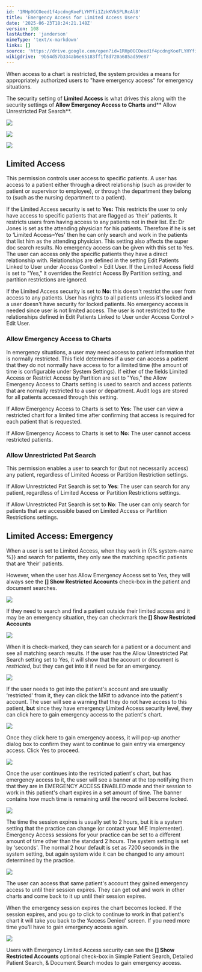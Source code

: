 ```yaml
---
id: '1RHp0GCOeed1f4pcdngKoeFLYHYfi1ZzkKVkSPLRcAl8'
title: 'Emergency Access for Limited Access Users'
date: '2025-06-23T18:24:21.148Z'
version: 108
lastAuthor: 'janderson'
mimeType: 'text/x-markdown'
links: []
source: 'https://drive.google.com/open?id=1RHp0GCOeed1f4pcdngKoeFLYHYfi1ZzkKVkSPLRcAl8'
wikigdrive: '9b54d57b334ab6e65183ff1f8d720a685ad59e87'
---
```

When access to a chart is restricted, the system provides a means for appropriately authorized users to "have emergency access" for emergency situations.

The security setting of **Limited Access** is what drives this along with the security settings of **Allow Emergency Access to Charts** and** Allow Unrestricted Pat Search**.

![](../emergency-access-for-limited-access-users.assets/a10e55b807d711e89fa1ff70aba9c3c2.png)

![](../emergency-access-for-limited-access-users.assets/350430518cffdb9aa99c563a3ea988ac.png)

![](../emergency-access-for-limited-access-users.assets/16e0ab3b5dcc1a36b21db864c063550f.png)

## Limited Access

This permission controls user access to specific patients. A user has access to a patient either through a direct relationship (such as provider to patient or supervisor to employee), or through the department they belong to (such as the nursing department to a patient).

If the Limited Access security is set to **Yes:** This restricts the user to only have access to specific patients that are flagged as ‘their' patients. It restricts users from having access to any patients not in their list. Ex: Dr Jones is set as the attending physician for his patients. Therefore if he is set to ‘Limited Access=Yes' then he can only search and work in the patients that list him as the attending physician. This setting also affects the super doc search results. No emergency access can be given with this set to Yes. The user can access only the specific patients they have a direct relationship with. Relationships are defined in the setting Edit Patients Linked to User under Access Control > Edit User. If the Limited Access field is set to "Yes," it overrides the Restrict Access By Partition setting, and partition restrictions are ignored.

If the Limited Access security is set to **No:** this doesn't restrict the user from access to any patients. User has rights to all patients unless it's locked and a user doesn't have security for locked patients. No emergency access is needed since user is not limited access. The user is not restricted to the relationships defined in Edit Patients Linked to User under Access Control > Edit User.

### Allow Emergency Access to Charts

In emergency situations, a user may need access to patient information that is normally restricted. This field determines if a user can access a patient that they do not normally have access to for a limited time (the amount of time is configurable under System Settings). If either of the fields Limited Access or Restrict Access by Partition are set to "Yes," the Allow Emergency Access to Charts setting is used to search and access patients that are normally restricted to a user or department. Audit logs are stored for all patients accessed through this setting.

If Allow Emergency Access to Charts is set to **Yes:** The user can view a restricted chart for a limited time after confirming that access is required for each patient that is requested.

If Allow Emergency Access to Charts is set to **No:** The user cannot access restricted patients.

### Allow Unrestricted Pat Search

This permission enables a user to search for (but not necessarily access) any patient, regardless of Limited Access or Partition Restriction settings.

If Allow Unrestricted Pat Search is set to **Yes**: The user can search for any patient, regardless of Limited Access or Partition Restrictions settings.

If Allow Unrestricted Pat Search is set to **No**: The user can only search for patients that are accessible based on Limited Access or Partition Restrictions settings.

## Limited Access: Emergency

When a user is set to Limited Access, when they work in {{% system-name %}} and search for patients, they only see the matching specific patients that are ‘their' patients.

However, when the user has Allow Emergency Access set to Yes, they will always see the **[] Show Restricted Accounts** check-box in the patient and document searches.

![](../emergency-access-for-limited-access-users.assets/007418830d63545363a5d4c89837c953.png)

If they need to search and find a patient outside their limited access and it may be an emergency situation, they can checkmark the **[] Show Restricted Accounts**

![](../emergency-access-for-limited-access-users.assets/5fb2411c9ddbceae7b5c296b68f6fe79.png)

When it is check-marked, they can search for a patient or a document and see all matching search results. If the user has the Allow Unrestricted Pat Search setting set to Yes, it will show that the account or document is *restricted*, but they can get into it if need be for an emergency.

![](../emergency-access-for-limited-access-users.assets/051e06d4d96f22b703b4ee769474c4aa.png)

If the user needs to get into the patient's account and are usually ‘restricted' from it, they can click the MR# to advance into the patient's account. The user will see a warning that they do not have access to this patient, **but** since they have emergency Limited Access security level, they can click here to gain emergency access to the patient's chart.

![](../emergency-access-for-limited-access-users.assets/408777ee7d2622456f292923caf28010.png)

Once they click here to gain emergency access, it will pop-up another dialog box to confirm they want to continue to gain entry via emergency access. Click Yes to proceed.

![](../emergency-access-for-limited-access-users.assets/2da4315920dd7c761be05b0dea6cf7e7.png)

Once the user continues into the restricted patient's chart, but has emergency access to it, the user will see a banner at the top notifying them that they are in EMERGENCY ACCESS ENABLED mode and their session to work in this patient's chart expires in a set amount of time. The banner contains how much time is remaining until the record will become locked.

![](../emergency-access-for-limited-access-users.assets/e1d5c8839dd91db79a444825b1b3bb46.png)

The time the session expires is usually set to 2 hours, but it is a system setting that the practice can change (or contact your MIE Implementer). Emergency Access sessions for your practice can be set to a different amount of time other than the standard 2 hours. The system setting is set by ‘seconds'. The normal 2 hour default is set as 7200 seconds in the system setting, but again system wide it can be changed to any amount determined by the practice.

![](../emergency-access-for-limited-access-users.assets/3ffea28eb22f21d64ae9fbf67d9a9ccf.png)

The user can access that same patient's account they gained emergency access to until their session expires. They can get out and work in other charts and come back to it up until their session expires.

When the emergency session expires the chart becomes locked. If the session expires, and you go to click to continue to work in that patient's chart it will take you back to the ‘Access Denied' screen. If you need more time you'll have to gain emergency access again.

![](../emergency-access-for-limited-access-users.assets/2615b58fac9d764b0a6680c437d417ce.png)

Users with Emergency Limited Access security can see the **[] Show Restricted Accounts** optional check-box in Simple Patient Search, Detailed Patient Search, & Document Search modes to gain emergency access.
